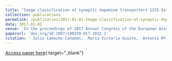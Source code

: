 ```yaml
---
title: "Image classification of synaptic dopamine transporters 123I-Ioflupane by machine learning techniques"
collection: publications
permalink: /publication/2017-01-01-Image-classification-of-synaptic-dopamine-transporters-123I-Ioflupane-by-machine-learning-techniques
date: 2017-01-01
venue: 'In the proceedings of 2017 Annual Congress of the European Association of Nuclear Medicine (EANM17)'
paperurl: 'doi.org/10.1007/s00259-017-3822-1'
citation: ' Julio Camacho-Cañamón,  María Victoria Guiote,  Antonio Mª Bueno,  Ester Rodríguez-Cáceres,  Elvira Carmona Asenjo,  Juan Antonio Casas,  Pedro Antonio Gutiérrez,  César Hervás-Martínez, &quot;Image classification of synaptic dopamine transporters 123I-Ioflupane by machine learning techniques.&quot; In the proceedings of 2017 Annual Congress of the European Association of Nuclear Medicine (EANM17), Vol. 44(2), 2017, pp. S285-S286.'
---
```

[Access paper here](http://doi.org/10.1007/s00259-017-3822-1){:target="_blank"}
